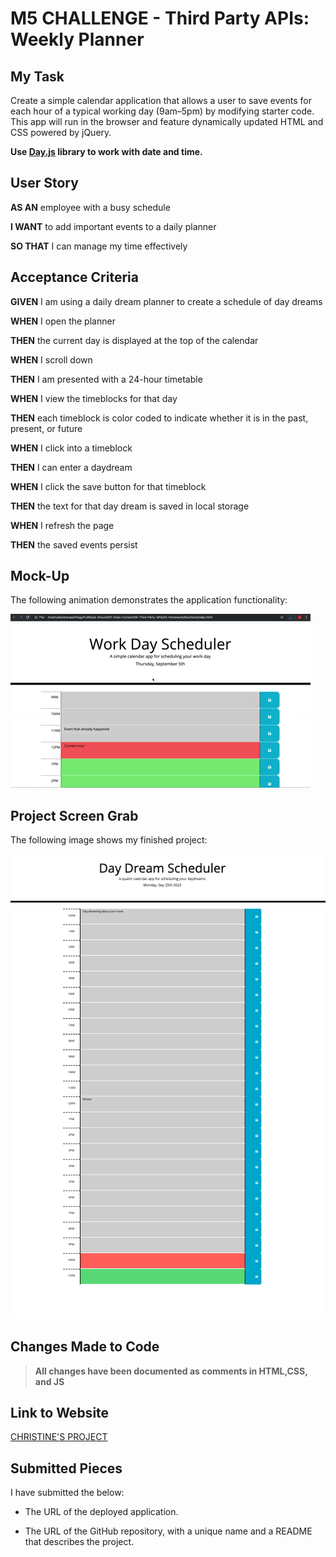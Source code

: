 # M5 CHALLENGE - Third Party APIs: Weekly Planner

## My Task

Create a simple calendar application that allows a user to save events for each hour of a typical working day (9am&ndash;5pm) by modifying starter code. This app will run in the browser and feature dynamically updated HTML and CSS powered by jQuery.

**Use [Day.js](https://day.js.org/en/) library to work with date and time.**

## User Story

**AS AN** employee with a busy schedule

**I WANT** to add important events to a daily planner

**SO THAT** I can manage my time effectively


## Acceptance Criteria

**GIVEN** I am using a daily dream planner to create a schedule of day dreams

**WHEN** I open the planner

**THEN** the current day is displayed at the top of the calendar

**WHEN** I scroll down

**THEN** I am presented with a 24-hour timetable

**WHEN** I view the timeblocks for that day

**THEN** each timeblock is color coded to indicate whether it is in the past, present, or future

**WHEN** I click into a timeblock

**THEN** I can enter a daydream

**WHEN** I click the save button for that timeblock

**THEN** the text for that day dream is saved in local storage

**WHEN** I refresh the page

**THEN** the saved events persist

## Mock-Up

The following animation demonstrates the application functionality:

<!-- @TODO: create ticket to review/update image) -->
![A user clicks on slots on the color-coded calendar and edits the events.](./assets/images/thirdpartyaip-demo.gif)


## Project Screen Grab

The following image shows my finished project:

![A user clicks on slots on the color-coded calendar and edits the events.](./assets/images/day-dreamer-ss.png)

## Changes Made to Code

> **All changes have been documented as comments in HTML,CSS, and JS**

## Link to Website

[CHRISTINE'S PROJECT](https://christiecamp.github.io/dream-week/)

## Submitted Pieces

I have submitted the below:

* The URL of the deployed application.

* The URL of the GitHub repository, with a unique name and a README that describes the project.